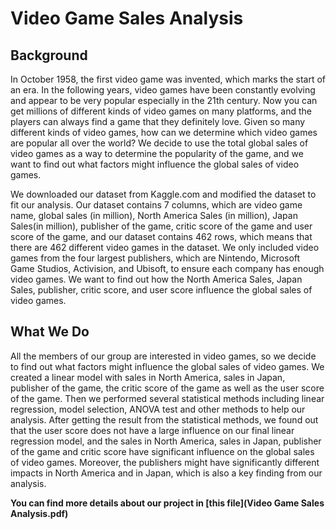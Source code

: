 # Video Game Sales Analysis

## Background

In October 1958, the first video game was invented, which marks the start of an era. In the following years, video games have been constantly evolving and appear to be very popular especially in the 21th century. Now you can get millions of different kinds of video games on many platforms, and the players can always find a game that they definitely love. Given so many different kinds of video games, how can we determine which video games are popular all over the world? We decide to use the total global sales of video games as a way to determine the popularity of the game, and we want to find out what factors might influence the global sales of video games.

We downloaded our dataset from Kaggle.com and modified the dataset to fit our analysis. Our dataset contains 7 columns, which are video game name, global sales (in million), North America Sales (in million), Japan Sales(in million), publisher of the game, critic score of the game and user score of the
game, and our dataset contains 462 rows, which means that there are 462 different video games in the dataset. We only included video games from the four largest publishers, which are Nintendo, Microsoft Game Studios, Activision, and Ubisoft, to ensure each company has enough video games. We want to find out how the North America Sales, Japan Sales, publisher, critic score, and user score influence the global sales of video games.

## What We Do

All the members of our group are interested in video games, so we decide to find out what factors might influence the global sales of video games. We created a linear model with sales in North America, sales in Japan, publisher of the game, the critic score of the game as well as the user score of the game. Then we performed several statistical methods including linear regression, model selection, ANOVA test and other methods to help our analysis. After getting the result from the statistical methods, we found out that the user score does not have a large influence on our final linear regression model, and the sales in North America, sales in Japan, publisher of the game and critic score have significant influence on the global sales of video games. Moreover, the publishers might have significantly different impacts in North America and in Japan, which is also a key finding from our analysis.

**You can find more details about our project in [this file](Video Game Sales Analysis.pdf)**
